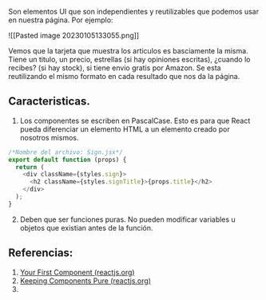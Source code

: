 Son elementos UI que son independientes y reutilizables que podemos usar en nuestra página. Por ejemplo:

![[Pasted image 20230105133055.png]]

Vemos que la tarjeta que muestra los articulos es basciamente la misma. Tiene un titulo, un precio, estrellas (si hay opiniones escritas), ¿cuando lo recibes? (si hay stock), si tiene envio gratis por Amazon. Se esta reutilizando el mismo formato en cada resultado que nos da la página.

## Caracteristicas.
1. Los componentes se escriben en PascalCase. Esto es para que React pueda diferenciar un elemento HTML a un elemento creado por nosotros mismos.
```jsx
/*Nombre del archivo: Sign.jsx*/
export default function (props) {
  return (
    <div className={styles.sign}>
      <h2 className={styles.signTitle}>{props.title}</h2>
    </div>
  );
}
```
2. Deben que ser funciones puras. No pueden modificar variables u objetos que existian antes de la función. 

## Referencias:
1. [Your First Component (reactjs.org)](https://beta.reactjs.org/learn/your-first-component)
2. [Keeping Components Pure (reactjs.org)](https://beta.reactjs.org/learn/keeping-components-pure)
3. 